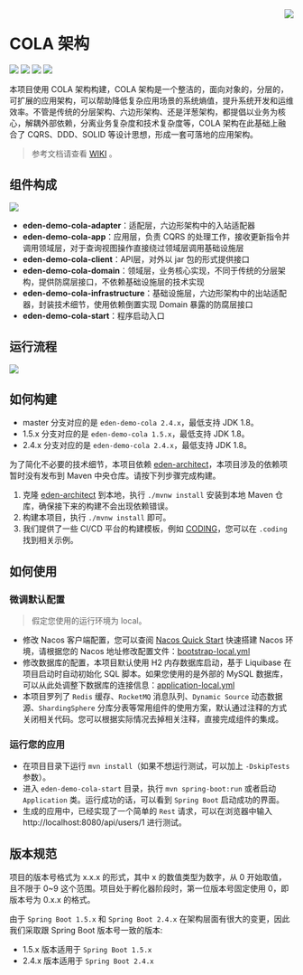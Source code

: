 <img src="https://cdn.jsdelivr.net/gh/shiyindaxiaojie/eden-images/readme/icon.png" align="right" />

[license-apache2.0]:https://www.apache.org/licenses/LICENSE-2.0.html

[github-action]:https://github.com/shiyindaxiaojie/eden-demo-cola/actions

[sonarcloud-dashboard]:https://sonarcloud.io/dashboard?id=shiyindaxiaojie_eden-demo-cola

# COLA 架构

![](https://cdn.jsdelivr.net/gh/shiyindaxiaojie/eden-images/readme/language-java-blue.svg) [![](https://cdn.jsdelivr.net/gh/shiyindaxiaojie/eden-images/readme/license-apache2.0-red.svg)][license-apache2.0] [![](https://github.com/shiyindaxiaojie/eden-demo-cola/workflows/build/badge.svg)][github-action] [![](https://sonarcloud.io/api/project_badges/measure?project=shiyindaxiaojie_eden-demo-cola&metric=alert_status)][sonarcloud-dashboard]

本项目使用 COLA 架构构建，COLA 架构是一个整洁的，面向对象的，分层的，可扩展的应用架构，可以帮助降低复杂应用场景的系统熵值，提升系统开发和运维效率。不管是传统的分层架构、六边形架构、还是洋葱架构，都提倡以业务为核心，解耦外部依赖，分离业务复杂度和技术复杂度等，COLA
架构在此基础上融合了 CQRS、DDD、SOLID 等设计思想，形成一套可落地的应用架构。

> 参考文档请查看 [WIKI](https://github.com/shiyindaxiaojie/eden-demo-cola/wiki) 。

## 组件构成

![](https://cdn.jsdelivr.net/gh/shiyindaxiaojie/eden-images/eden-demo-cola/component.png)

* **eden-demo-cola-adapter**：适配层，六边形架构中的入站适配器
* **eden-demo-cola-app**：应用层，负责 CQRS 的处理工作，接收更新指令并调用领域层，对于查询视图操作直接绕过领域层调用基础设施层
* **eden-demo-cola-client**：API层，对外以 jar 包的形式提供接口
* **eden-demo-cola-domain**：领域层，业务核心实现，不同于传统的分层架构，提供防腐层接口，不依赖基础设施层的技术实现
* **eden-demo-cola-infrastructure**：基础设施层，六边形架构中的出站适配器，封装技术细节，使用依赖倒置实现 Domain 暴露的防腐层接口
* **eden-demo-cola-start**：程序启动入口

## 运行流程

![](https://cdn.jsdelivr.net/gh/shiyindaxiaojie/eden-images/eden-demo-cola/sequence.png)

## 如何构建

* master 分支对应的是 `eden-demo-cola 2.4.x`，最低支持 JDK 1.8。
* 1.5.x 分支对应的是 `eden-demo-cola 1.5.x`，最低支持 JDK 1.8。
* 2.4.x 分支对应的是 `eden-demo-cola 2.4.x`，最低支持 JDK 1.8。

为了简化不必要的技术细节，本项目依赖 [eden-architect](https://github.com/shiyindaxiaojie/eden-architect)，本项目涉及的依赖项暂时没有发布到 Maven 中央仓库。请按下列步骤完成构建。

1. 克隆 [eden-architect](https://github.com/shiyindaxiaojie/eden-architect) 
   到本地，执行 `./mvnw install` 安装到本地 Maven 仓库，确保接下来的构建不会出现依赖错误。
2. 构建本项目，执行 `./mvnw install` 即可。
3. 我们提供了一些 CI/CD 平台的构建模板，例如 [CODING](https://coding.net/)，您可以在 `.coding`找到相关示例。

## 如何使用

### 微调默认配置

> 假定您使用的运行环境为 local。

* 修改 Nacos 客户端配置，您可以查阅 [Nacos Quick Start](https://nacos.io/zh-cn/docs/quick-start.html)
  快速搭建 Nacos 环境，请根据您的 Nacos
  地址修改配置文件：[bootstrap-local.yml](https://github.com/shiyindaxiaojie/eden-demo-cola/blob/main/eden-demo-cola-start/src/main/resources/config/bootstrap-local.yml)
* 修改数据库的配置，本项目默认使用 H2 内存数据库启动，基于 Liquibase 在项目启动时自动初始化 SQL 脚本。如果您使用的是外部的 MySQL 数据库，可以从此处调整下数据库的连接信息：[application-local.yml](https://github.com/shiyindaxiaojie/eden-demo-cola/blob/main/eden-demo-cola-start/src/main/resources/config/application-local.yml)
* 本项目罗列了 `Redis` 缓存、`RocketMQ` 消息队列、`Dynamic Source` 动态数据源、`ShardingSphere`
  分库分表等常用组件的使用方案，默认通过注释的方式关闭相关代码。您可以根据实际情况去掉相关注释，直接完成组件的集成。

### 运行您的应用

- 在项目目录下运行 `mvn install`（如果不想运行测试，可以加上 `-DskipTests` 参数）。
- 进入 `eden-demo-cola-start` 目录，执行 `mvn spring-boot:run` 或者启动 `Application`
  类。运行成功的话，可以看到 `Spring Boot` 启动成功的界面。
- 生成的应用中，已经实现了一个简单的 `Rest` 请求，可以在浏览器中输入 http://localhost:8080/api/users/1 进行测试。

## 版本规范

项目的版本号格式为 x.x.x 的形式，其中 x 的数值类型为数字，从 0 开始取值，且不限于 0~9 这个范围。项目处于孵化器阶段时，第一位版本号固定使用
0，即版本号为 0.x.x 的格式。

由于 `Spring Boot 1.5.x` 和 `Spring Boot 2.4.x` 在架构层面有很大的变更，因此我们采取跟 Spring Boot
版本号一致的版本:

* 1.5.x 版本适用于 `Spring Boot 1.5.x`
* 2.4.x 版本适用于 `Spring Boot 2.4.x`
